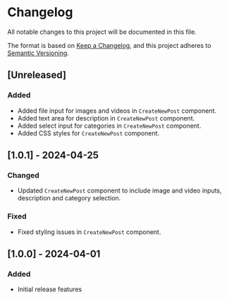 # Changelog

All notable changes to this project will be documented in this file.

The format is based on [Keep a Changelog](https://keepachangelog.com/en/1.0.0/),
and this project adheres to [Semantic Versioning](https://semver.org/spec/v2.0.0.html).

## [Unreleased]

### Added
- Added file input for images and videos in `CreateNewPost` component.
- Added text area for description in `CreateNewPost` component.
- Added select input for categories in `CreateNewPost` component.
- Added CSS styles for `CreateNewPost` component.

## [1.0.1] - 2024-04-25

### Changed
- Updated `CreateNewPost` component to include image and video inputs, description and category selection.

### Fixed
- Fixed styling issues in `CreateNewPost` component.

## [1.0.0] - 2024-04-01

### Added
- Initial release features
